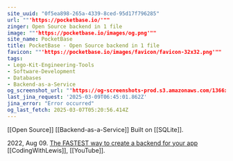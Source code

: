 ```yaml
---
site_uuid: "0f5ea898-265a-4339-8ced-95d17f796285"
url: ""'https://pocketbase.io/'""
zinger: Open Source backend in 1 file
image: ""'https://pocketbase.io/images/og.png'""
site_name: PocketBase
title: PocketBase - Open Source backend in 1 file
favicon: ""'https://pocketbase.io/images/favicon/favicon-32x32.png'""
tags:
- Lego-Kit-Engineering-Tools
- Software-Development
- Databases
- Backend-as-a-Service
og_screenshot_url: ""https://og-screenshots-prod.s3.amazonaws.com/1366x768/80/false/bb79754a704e19459fc436b1856451987c20612298e422abff1e4edb71590417.jpeg""
last_jina_request: '2025-03-09T06:45:01.862Z'
jina_error: "Error occurred"
og_last_fetch: 2025-03-07T05:20:56.414Z
---
```

[[Open Source]]
[[Backend-as-a-Service]]
Built on [[SQLite]]. 

2022, Aug 09. [The FASTEST way to create a backend for your app](https://youtube.com/shorts/iYPIWFHXFg4?si=suYfyEt5RWAShn_J) [[CodingWithLewis]], [[YouTube]]. 
